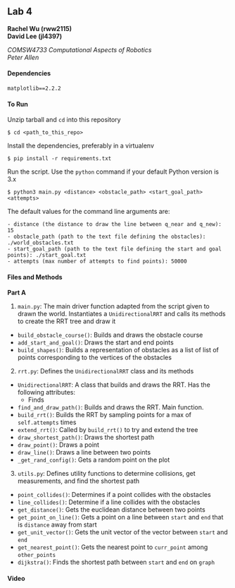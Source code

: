## Lab 4
**Rachel Wu (rww2115)**  
**David Lee (jl4397)**

*COMSW4733 Computational Aspects of Robotics*  
*Peter Allen*

#### Dependencies
```
matplotlib==2.2.2
```

#### To Run
Unzip tarball and `cd` into this repository
```
$ cd <path_to_this_repo>
```

Install the dependencies, preferably in a virtualenv
```
$ pip install -r requirements.txt
```

Run the script. Use the `python` command if your default Python version is 3.x
```
$ python3 main.py <distance> <obstacle_path> <start_goal_path> <attempts>
```

The default values for the command line arguments are:

```
- distance (the distance to draw the line between q_near and q_new): 15
- obstacle_path (path to the text file defining the obstacles): ./world_obstacles.txt
- start_goal_path (path to the text file defining the start and goal points): ./start_goal.txt
- attempts (max number of attempts to find points): 50000
```

#### Files and Methods
**Part A**
1. `main.py`: The main driver function adapted from the script given to drawn the world. Instantiates a `UnidirectionalRRT` and calls its methods to create the RRT tree and draw it  
  - `build_obstacle_course()`: Builds and draws the obstacle course
  - `add_start_and_goal()`: Draws the start and end points
  - `build_shapes()`: Builds a representation of obstacles as a list of list of points corresponding to the vertices of the obstacles
2. `rrt.py`: Defines the `UnidirectionalRRT` class and its methods  
  - `UnidirectionalRRT`: A class that builds and draws the RRT. Has the following attributes:
    - Finds
  - `find_and_draw_path()`: Builds and draws the RRT. Main function.
  - `build_rrt()`: Builds the RRT by sampling points for a max of `self.attempts` times
  - `extend_rrt()`: Called by `build_rrt()` to try and extend the tree
  - `draw_shortest_path()`: Draws the shortest path
  - `draw_point()`: Draws a point
  - `draw_line()`: Draws a line between two points
  - `_get_rand_config()`: Gets a random point on the plot
3. `utils.py`: Defines utility functions to determine collisions, get measurements, and find the shortest path  
  - `point_collides()`: Determines if a point collides with the obstacles
  - `line_collides()`: Determine if a line collides with the obstacles
  - `get_distance()`: Gets the euclidean distance between two points
  - `get_point_on_line()`: Gets a point on a line between `start` and `end` that is `distance` away from start
  - `get_unit_vector()`: Gets the unit vector of the vector between `start` and `end`
  - `get_nearest_point()`: Gets the nearest point to `curr_point` among `other_points`
  - `dijkstra()`: Finds the shortest path between `start` and `end` on `graph`


#### Video
